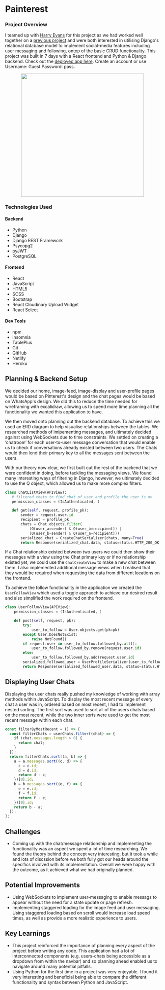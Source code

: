 # Painterest

### Project Overview

I teamed up with [Harry Evans](https://github.com/hatch9191) for this project as we had worked well together on a [previous project](https://github.com/eoin-barr/project-three-frontend) and were both interested in utilising Django's relational database model to implement social-media features including user messaging and following, ontop of the basic CRUD functionality. This project was built in 7 days with a React frontend and Python & Django backend. Check out the [deployed app here](https://painterest.netlify.app/). Create an account or use Username: Guest Password: pass.

<p align="center">
  <img style="height:400px;width:auto" src="https://res.cloudinary.com/dk0r9bcxy/image/upload/v1637604544/READMEs/bg-painterest_xklhwn.png
" />
</p>

### Technologies Used

#### Backend

- Python
- Django
- Django REST Framework
- Psycopg2
- pyJWT
- PostgreSQL

#### Frontend

- React
- JavaScript
- HTML5
- SCSS
- Bootstrap
- React Cloudinary Upload Widget
- React Select

#### Dev Tools

- npm
- insomnia
- TablePlus
- Git
- GitHub
- Netlify
- Heroku

## Planning & Backend Setup

We decided our home, image-feed, image-display and user-profile pages would be based on Pinterest's design and the chat pages would be based on WhatsApp's design. We did this to reduce the time needed for wireframing with excalidraw, allowing us to spend more time planning all the functionality we wanted this application to have.

We then moved onto planning out the backend database. To achieve this we used an ERD diagram to help visualise relationships between the tables. We researched methods of imlpementing messages, and ultimately decided against using WebSockets due to time constraints. We settled on creating a ‘chatroom’ for each user-to-user message conversation that would enable us to check if conversations already existed between two users. The Chats would then lend their primary key to all the messages sent between the users.

With our theory now clear, we first built out the rest of the backend that we were confident in doing, before tackling the messaging views. We found many interesting ways of filtering in Django, however, we ultimately decided to use the Q object, which allowed us to make more complex filters.

```python
class ChatListView(APIView):
   # filtered chats to find chat of user and profile the user is on
   permission_classes = (IsAuthenticated, )

   def get(self, request, profile_pk):
       sender = request.user.id
       recipient = profile_pk
       chats = Chat.objects.filter(
           (Q(user_a=sender) & Q(user_b=recipient)) |
           (Q(user_b=sender) & Q(user_a=recipient)))
       serialized_chat = CreateChatSerializer(chats, many=True)
       return Response(serialized_chat.data, status=status.HTTP_200_OK)
```

If a Chat relationship existed between two users we could then show their messages with a view using the Chat primary key or if no relationship existed yet, we could use the `ChatCreateView` to make a new chat between them. I also implemented additional message views when I realised that they would be required when requesting the data from different locations on the frontend.

To achieve the follow functionality in the application we created the `UserFollowView` which used a toggle appraoch to achieve our desired result and also simplified the work required on the frontend.

```python
class UserFollowView(APIView):
    permission_classes = (IsAuthenticated, )

    def post(self, request, pk):
        try:
            user_to_follow = User.objects.get(pk=pk)
        except User.DoesNotExist:
            raise NotFound()
        if request.user in user_to_follow.followed_by.all():
            user_to_follow.followed_by.remove(request.user.id)
        else:
            user_to_follow.followed_by.add(request.user.id)
        serialized_followed_user = UserProfileSerializer(user_to_follow)
        return Response(serialized_followed_user.data, status=status.HTTP_202_ACCEPTED)
```

## Displaying User Chats

Displaying the user chats really pushed my knowledge of working with array methods within JavaScript. To display the most recent message of every chat a user was in, ordered based on most recent, I had to implement nested sorting. The first sort was used to sort all of the users chats based on the most recent, while the two inner sorts were used to get the most recent message within each chat.

```javascript
const filterByMostRecent = () => {
  const filterChats = userChats.filter((chat) => {
    if (chat.messages.length > 0) {
      return chat;
    }
  });
  return filterChats.sort((a, b) => {
    a = a.messages.sort((c, d) => {
      c = c.id;
      d = d.id;
      return d - c;
    })[0].id;
    b = b.messages.sort((e, f) => {
      e = e.id;
      f = f.id;
      return f - e;
    })[0].id;
    return b - a;
  });
};
```

## Challenges

- Coming up with the chat/message relationship and implementing the functionality was an aspect we spent a lot of time researching. We found the theory behind the concept very interesting, but it took a while and lots of discssion before we both fully got our heads around the specifics involved with its implementation. Overall we were happy with the outcome, as it achieved what we had originally planned.

## Potential Improvements

- Using WebSockets to implement user-messaging to enable messags to appear without the need for a state update or page refresh.
- Implementing staggered loading for the image feed and user messaging. Using staggered loading based on scroll would increase load speed times, as well as provide a more realistic experience to users.

## Key Learnings

- This project reinforced the importance of planning every aspect of the project before writing any code. This application had a lot of interconnected components (e.g. users-chats being accessible as a dropdown from within the navbar) and so planning ahead enabled us to navigate around many potential pitfalls.
- Using Python for the first time in a project was very enjoyable. I found it very interesting and beneficial being able to compare the different functionality and syntax between Python and JavaScript.
